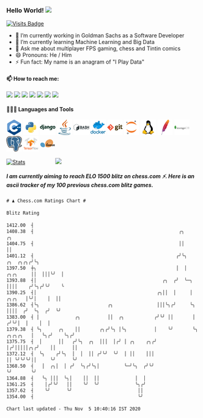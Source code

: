  ### Hello World!  <img src="https://github.com/sciencepal/sciencepal/blob/master/assets/Hi.gif" width="29px">
  [![Visits Badge](https://badges.pufler.dev/visits/sciencepal/sciencepal)](https://badges.pufler.dev/visits/sciencepal/sciencepal)
  
  - 🔭 I’m currently working in Goldman Sachs as a Software Developer
  - 🌱 I’m currently learning Machine Learning and Big Data
  - 💬 Ask me about multiplayer FPS gaming, chess and Tintin comics
  - 😄 Pronouns: He / Him
  - ⚡ Fun fact: My name is an anagram of "I Play Data"
  
  #### 📫 How to reach me:   
  [<img src="https://upload.wikimedia.org/wikipedia/commons/8/83/Steam_icon_logo.svg" width="3.5%"/>](https://steamcommunity.com/id/mongocds/)
  [<img src="https://github.com/sciencepal/sciencepal/blob/master/assets/discord-round.svg" width="3.5%"/>](https://discord.gg/MnUUbHe)
  [<img src="https://img.icons8.com/color/48/000000/twitter.png" width="3.5%"/>](https://twitter.com/sciencepal)
  [<img src="https://img.icons8.com/color/48/000000/linkedin.png" width="3.5%"/>](https://www.linkedin.com/in/adityapal1/)
  [<img src="https://img.icons8.com/fluent/48/000000/facebook-new.png" width="3.5%"/>](https://www.facebook.com/sciencepal/)
  [<img src="https://img.icons8.com/fluent/48/000000/instagram-new.png" width="3.5%"/>](https://www.instagram.com/aditya_sciencepal/)
  <a href="mailto:aditya.pal.science@gmail.com"> <img src="https://img.icons8.com/fluent/48/000000/gmail.png" width="3.5%"/> </a>
  
  #### 👨🏻‍💻 Languages and Tools <br />
  <code><img height="40" src="https://raw.githubusercontent.com/github/explore/80688e429a7d4ef2fca1e82350fe8e3517d3494d/topics/cpp/cpp.png"></code>
  <code><img height="40" src="https://raw.githubusercontent.com/github/explore/80688e429a7d4ef2fca1e82350fe8e3517d3494d/topics/python/python.png"></code>
  <code><img height="40" src="https://raw.githubusercontent.com/github/explore/80688e429a7d4ef2fca1e82350fe8e3517d3494d/topics/django/django.png"></code>
  <code><img height="40" src="https://raw.githubusercontent.com/github/explore/80688e429a7d4ef2fca1e82350fe8e3517d3494d/topics/java/java.png"></code>
  <code><img height="40" src="https://raw.githubusercontent.com/github/explore/80688e429a7d4ef2fca1e82350fe8e3517d3494d/topics/bash/bash.png"></code>
  <code><img height="40" src="https://raw.githubusercontent.com/github/explore/80688e429a7d4ef2fca1e82350fe8e3517d3494d/topics/docker/docker.png"></code>
  <code><img height="40" src="https://raw.githubusercontent.com/github/explore/80688e429a7d4ef2fca1e82350fe8e3517d3494d/topics/git/git.png"></code>
  <code><img height="40" src="https://raw.githubusercontent.com/github/explore/80688e429a7d4ef2fca1e82350fe8e3517d3494d/topics/jupyter-notebook/jupyter-notebook.png"></code>
  <code><img height="40" src="https://raw.githubusercontent.com/github/explore/80688e429a7d4ef2fca1e82350fe8e3517d3494d/topics/linux/linux.png"></code>
  <code><img height="40" src="https://raw.githubusercontent.com/github/explore/80688e429a7d4ef2fca1e82350fe8e3517d3494d/topics/maven/maven.png"></code>
  <code><img height="40" src="https://raw.githubusercontent.com/github/explore/80688e429a7d4ef2fca1e82350fe8e3517d3494d/topics/mongodb/mongodb.png"></code>
  <code><img height="40" src="https://raw.githubusercontent.com/github/explore/80688e429a7d4ef2fca1e82350fe8e3517d3494d/topics/postgresql/postgresql.png"></code>
  <code><img height="40" src="https://raw.githubusercontent.com/github/explore/80688e429a7d4ef2fca1e82350fe8e3517d3494d/topics/tensorflow/tensorflow.png"></code>
  <code><img height="40" src="https://raw.githubusercontent.com/github/explore/80688e429a7d4ef2fca1e82350fe8e3517d3494d/topics/scikit-learn/scikit-learn.png"></code>
  
  [![Stats](https://github-readme-stats.vercel.app/api?username=sciencepal&show_icons=true&theme=radical)](https://github-readme-stats.vercel.app/api?username=sciencepal&show_icons=true&theme=radical)&nbsp; &nbsp; &nbsp; &nbsp; &nbsp; &nbsp; &nbsp; &nbsp; &nbsp; &nbsp; <img src="https://github.com/sciencepal/sciencepal/blob/master/assets/saved.gif" width="195">
  
  ##### I am currently aiming to reach ELO 1500 blitz on chess.com ⚡. Here is an ascii tracker of my 100 previous chess.com blitz games.

  ```
  # ♟︎ Chess.com Ratings Chart #
  
  Blitz Rating

 1412.00  ┤
 1408.38  ┤                                                     ╭╮                                         ╭╮
 1404.75  ┤                                                     ││                                         ││
 1401.12  ┤                                                    ╭╯╰╮                               ╭╮  ╭╮╭╮╭╯╰╮
 1397.50  ┼╮                                                   │  │                      ╭╮╭╮     ││  │││╰╯  │
 1393.88  ┤│                                              ╭╮  ╭╯  ╰─╮                    ││││    ╭╯╰╮╭╯╰╯    ╰
 1390.25  ┤│                                            ╭╮││  │     │             ╭╮╭╮   │╰╯│    │  ││
 1386.62  ┤╰╮                         ╭╮                │││╰╮╭╯     ╰╮            ││││  ╭╯  ╰╮  ╭╯  ╰╯
 1383.00  ┤ │             ╭╮          ││  ╭╮           ╭╯╰╯ ││       │           ╭╯╰╯│  │    │  │
 1379.38  ┤ ╰╮      ╭╮    ││       ╭╮╭╯╰╮ │╰╮          │    ╰╯       ╰╮ ╭╮╭╮╭╮   │   ╰╮╭╯    ╰╮╭╯
 1375.75  ┤  │      ││   ╭╯╰╮  ╭╮  │││  │╭╯ │ ╭╮    ╭╮╭╯              │╭╯│││││╭╮╭╯    ││      ││
 1372.12  ┤  ╰╮    ╭╯╰╮  │  │  ││ ╭╯╰╯  ╰╯  │ ││    │││               ││ ╰╯╰╯╰╯││     ╰╯      ╰╯
 1368.50  ┤   │  ╭╮│  │ ╭╯  ╰╮╭╯╰╮│         ╰─╯╰╮  ╭╯╰╯               ╰╯       ╰╯
 1364.88  ┤   ╰╮ │││  ╰╮│    ││  ││             │  │
 1361.25  ┤    │╭╯╰╯   ││    ╰╯  ╰╯             ╰╮╭╯
 1357.62  ┤    ╰╯      ╰╯                        ││
 1354.00  ┤                                      ╰╯

Chart last updated - Thu Nov  5 10:40:16 IST 2020  
  ```
  
